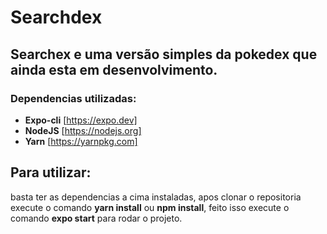 # Searchdex

## Searchex e uma versão simples da pokedex que ainda esta em desenvolvimento.

### Dependencias utilizadas:
* **Expo-cli** [https://expo.dev]
* **NodeJS** [https://nodejs.org]
* **Yarn** [https://yarnpkg.com]

## Para utilizar:

basta ter as dependencias a cima instaladas, apos clonar o repositoria execute o comando **yarn install** ou **npm install**, 
feito isso execute o comando **expo start** para rodar o projeto.

